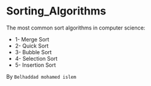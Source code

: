 # Sorting_Algorithms
The most common sort algorithms in computer science:
* 1- Merge Sort
* 2- Quick Sort
* 3- Bubble Sort
* 4- Selection Sort
* 5- Insertion Sort

By `Belhaddad mohamed islem`
